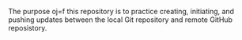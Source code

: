 The purpose oj=f this repository is to practice creating, initiating, and pushing updates
between the local Git repository and remote GitHub reposistory.